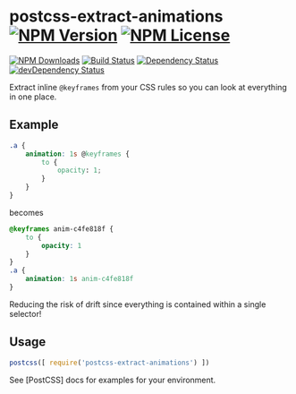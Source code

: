 postcss-extract-animations [![NPM Version](https://img.shields.io/npm/v/postcss-extract-animations.svg)](https://www.npmjs.com/package/postcss-extract-animations) [![NPM License](https://img.shields.io/npm/l/postcss-extract-animations.svg)](https://www.npmjs.com/package/postcss-extract-animations)
=======
[![NPM Downloads](https://img.shields.io/npm/dm/postcss-extract-animations.svg)](https://www.npmjs.com/package/postcss-extract-animations)
[![Build Status](https://img.shields.io/travis/tivac/postcss-extract-animations.svg)](https://travis-ci.org/tivac/postcss-extract-animations)
[![Dependency Status](https://img.shields.io/david/tivac/postcss-extract-animations.svg)](https://david-dm.org/tivac/postcss-extract-animations)
[![devDependency Status](https://img.shields.io/david/dev/tivac/postcss-extract-animations.svg)](https://david-dm.org/tivac/postcss-extract-animations#info=devDependencies)

Extract inline `@keyframes` from your CSS rules so you can look at everything in one place.

## Example

```css
.a {
    animation: 1s @keyframes {
        to {
            opacity: 1;
        }
    }
}
```

becomes

```css
@keyframes anim-c4fe818f {
    to {
        opacity: 1
    }
}
.a {
    animation: 1s anim-c4fe818f
}
```

Reducing the risk of drift since everything is contained within a single selector!

## Usage

```js
postcss([ require('postcss-extract-animations') ])
```

See [PostCSS] docs for examples for your environment.
